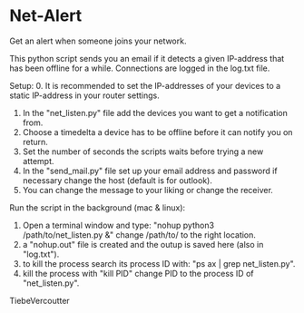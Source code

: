 # Net-Alert
 Get an alert when someone joins your network.

This python script sends you an email if it detects a given IP-address that has been offline for a while.
Connections are logged in the log.txt file.

Setup:
 0. It is recommended to set the IP-addresses of your devices to a static IP-address in your router settings.
 1. In the "net_listen.py" file add the devices you want to get a notification from.
 2. Choose a timedelta a device has to be offline before it can notify you on return.
 3. Set the number of seconds the scripts waits before trying a new attempt.
 4. In the "send_mail.py" file set up your email address and password if necessary change the host (default is for outlook).
 5. You can change the message to your liking or change the receiver.
 
Run the script in the background (mac & linux):
 1. Open a terminal window and type: "nohup python3 /path/to/net_listen.py &" change /path/to/ to the right location.
 2. a "nohup.out" file is created and the outup is saved here (also in "log.txt").
 3. to kill the process search its process ID with: "ps ax | grep net_listen.py".
 4. kill the process with "kill PID" change PID to the process ID of "net_listen.py".

TiebeVercoutter

